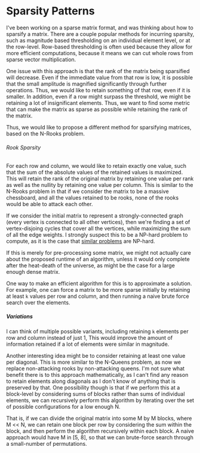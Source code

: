 # Sparsity Patterns

I've been working on a sparse matrix format, and was thinking about how to sparsify a matrix.
There are a couple popular methods for incurring sparsity, such as magnitude based thresholding
on an individual element level, or at the row-level. Row-based thresholding is
often used because they allow for more efficient computations, because it means we can cut whole
rows from sparse vector multiplication.

One issue with this approach is that the rank of the matrix being sparsified will decrease. Even
if the immediate value from that row is low, it is possible that the small amplitude is magnified
significantly through further operations. Thus, we would like to retain something of that row,
even if it is smaller. In addition, even if a row might surpass the threshold, we might be
retaining a lot of insignificant elements. Thus, we want to find some metric that can make the
matrix as sparse as possible while retaining the rank of the matrix.

Thus, we would like to propose a different method for sparsifying matrices, based on the
N-Rooks problem.

###### Rook Sparsity

For each row and column, we would like to retain exactly one value, such that the sum of the
absolute values of the retained values is maximized. This will retain the rank of the original
matrix by retaining one value per rank as well as the nullity by retaining one value per column.
This is similar to the N-Rooks problem in that if we consider the matrix to be a massive
chessboard, and all the values retained to be rooks, none of the rooks would be able to attack
each other.


If we consider the initial matrix to represent a strongly-connected graph (every vertex is
connected to all other vertices), then we're finding a set of vertex-disjoing cycles that
cover all the vertices, while maximizing the sum of all the edge weights.
I strongly suspect this to be a NP-hard problem to compute, as it is the case that [similar
problems](http://www.immorlica.com/pubs/cyclecover.pdf) are NP-hard.

If this is merely for pre-processing some matrix, we might not actually care about
the proposed runtime of an algorithm, unless it would only complete after the heat-death of the
universe, as might be the case for a large enough dense matrix.

One way to make an efficient algorithm for this is to approximate a solution. For example, one
can force a matrix to be more sparse initially by retaining at least `k` values per row and
column, and then running a naive brute force search over the elements.

##### Variations

I can think of multiple possible variants, including retaining `k` elements per row and column
instead of just 1, This would improve the amount of information retained if a lot of elements
were similar in magnitude.

Another interesting idea might be to consider retaining at least one value per diagonal. This is more
similar to the N-Queens problem, as now we replace non-attacking rooks by non-attacking queens.
I'm not sure what benefit there is to this approach mathematically, as I can't find any reason
to retain elements along diagonals as I don't know of anything that is preserved by that. One
possibility though is that if we perform this at a block-level by considering sums of blocks
rather than sums of individual elements, we can recursively perform this algorithm by iterating
over the set of possible configurations for a low enough N.

That is, if we can divide the original matrix into some M by M blocks, where M << N, we can
retain one block per row by considering the sum within the block, and then perform the algorithm
recursively within each block. A naive approach would have M in \[5, 8\], so that we can
brute-force search through a small-number of permutations.

